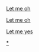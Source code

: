 <a href="/127.0.0.1" target='_blank'>Let me oh</a>

<a href="/124.0.0.1::1234" target='_blank'>Let me oh</a>

<a href="/127.0.0.1:1234" target='_blank'>Let me yes</a>

<a href="/CNAME" target='_blank'>*</a>

